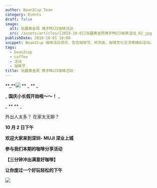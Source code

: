 ```yaml
---
author: Bean2Cup Team
category: Events
draft: false
image:
  alt: 玩趣黄金周 携手MUJI咖啡活动
  src: /assets/articles/[2019-10-01]玩趣黄金周携手MUJI咖啡活动_02.jpg
publishDate: 2019-10-01 10:00
snippet: Bean2Cup 咖啡活动资讯，包含咖啡节、杯测会、咖啡文化交流等精彩活动。
tags:
  - bean2cup
  - coffee
  - 活动
  - 咖啡节
title: 玩趣黄金周 携手MUJI咖啡活动
---
```


\*\*_**![](/assets/articles/[2019-10-01]玩趣黄金周携手MUJI咖啡活动_03.jpg)
** _ \*\* \_

_ **国庆小长假开始啦～～！** _

_ \*\*
\*\* _

外出人太多？ 在家太无聊？

**10 月 2 日下午**

**欢迎大家来到深圳-** **MUJI 深业上城**

**参与我们本期的咖啡分享活动**

**【三分钟冲出满意好咖啡】**

**让你度过一个好玩轻松的下午**

![](/assets/articles/[2019-10-01]玩趣黄金周携手MUJI咖啡活动_04.jpg)

